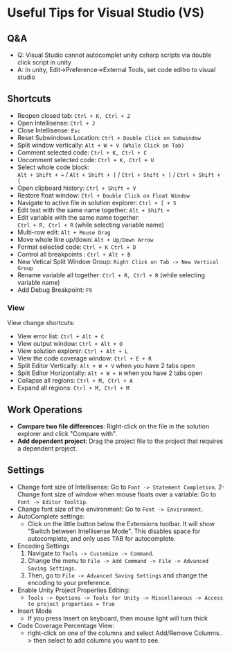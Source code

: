 # Useful Tips for Visual Studio (VS)

## Q&A

- Q: Visual Studio cannot autocomplet unity csharp scripts via double click script in unity
- A: In unity, Edit->Preference->External Tools, set code editro to visual studio


## Shortcuts


- Reopen closed tab: `Ctrl + K, Ctrl + Z`
- Open Intellisense: `Ctrl + J`
- Close Intellisense: `Esc`
- Reset Subwindows Location: `Ctrl + Double Click on Subwindow`
- Split window vertically: `Alt + W + V (While Click on Tab)`
- Comment selected code: `Ctrl + K, Ctrl + C`
- Uncomment selected code: `Ctrl + K, Ctrl + U`
- Select whole code block:  
  `Alt + Shift + =` / `Alt + Shift + ]` / `Ctrl + Shift + ]` / `Ctrl + Shift + [`
- Open clipboard history: `Ctrl + Shift + V`
- Restore float window: `Ctrl + Double Click on Float Window`
- Navigate to active file in solution explorer: `Ctrl + [ + S`
- Edit text with the same name together: `Alt + Shift +`
- Edit variable with the same name together:  
  `Ctrl + R, Ctrl + R` (while selecting variable name)
- Multi-row edit: `Alt + Mouse Drag`
- Move whole line up/down: `Alt + Up/Down Arrow`
- Format selected code: `Ctrl + K Ctrl + D`  
- Control all breakpoints : `Ctrl + Alt + B`
- New Vetical Split Window Group: `Right Click on Tab -> New Vertical Group`
- Rename variable all together: `Ctrl + R, Ctrl + R` (while selecting variable name)
- Add Debug Breakpoint: `F9`


### View
View change shortcuts:
- View error list: `Ctrl + Alt + C`
- View output window: `Ctrl + Alt + O`
- View solution explorer: `Ctrl + Alt + L`
- View the code coverage window: `Ctrl + E + R`
- Split Editor Vertically: `Alt + W + V` when you have 2 tabs open
- Split Editor Horizontally: `Alt + W + H` when you have 2 tabs open
- Collapse all regions: `Ctrl + M, Ctrl + A`
- Expand all regions: `Ctrl + M, Ctrl + M`

## Work Operations

- **Compare two file differences**: Right-click on the file in the solution explorer and click "Compare with".
- **Add dependent project**: Drag the project file to the project that requires a dependent project.

## Settings
- Change font size of Intellisense: Go to `Font -> Statement Completion`.
2- Change font size of window when mouse floats over a variable: Go to `Font -> Editor Tooltip`.
- Change font size of the environment: Go to `Font -> Environment`.
- AutoComplete settings:  
  - Click on the little button below the Extensions toolbar. It will show "Switch between Intellisense Mode". This disables space for autocomplete, and only uses TAB for autocomplete.  
- Encoding Settings
  1. Navigate to `Tools -> Customize -> Command`.
  2. Change the menu to `File -> Add Command -> File -> Advanced Saving Settings`.
  3. Then, go to `File -> Advanced Saving Settings` and change the encoding to your preference.
- Enable Unity Project Properties Editing:  
  - ``Tools -> Opetions -> Tools for Unity -> Miscellaneous -> Access to project properties = True``
- Insert Mode
  - If you press Insert on keyboard, then mouse light will turn thick  
- Code Coverage Percentage View:
  - right-click on one of the columns and select Add/Remove Columns.. > then select to add columns you want to see.


